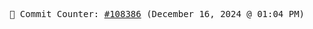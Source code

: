 <p align="center">
    <samp>
        📮 Commit Counter: <a href="https://github.com/Javascript-void0/Javascript-void0/commits/main">#108386</a> (December 16, 2024 @ 01:04 PM)
    </samp>
</p>